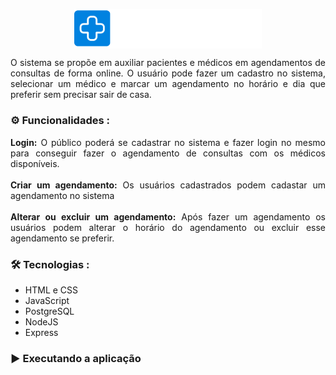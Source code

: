 <p align="center">
  <img  src="./view/HeaderFooter/logo.png" align="center" alt="Logo Medicine" width="300">
</p>

<p align="justify">
  O sistema se propõe em auxiliar pacientes e médicos em agendamentos de consultas de forma online. O usuário pode fazer um cadastro no sistema, selecionar um médico  e marcar um agendamento no horário e dia que preferir sem precisar sair de casa.
</p>

### ⚙️ Funcionalidades :
<p align="justify">
  <strong>Login:</strong> O público poderá se cadastrar no sistema e fazer login no mesmo para conseguir fazer o agendamento de consultas com os médicos disponíveis. 
  <br>
  <br>
  <strong>Criar um agendamento:</strong> Os usuários cadastrados podem cadastar um agendamento no sistema 
  <br>
  <br>
  <strong>Alterar ou excluir um agendamento:</strong> Após fazer um agendamento os usuários podem alterar o horário do agendamento ou excluir esse agendamento se preferir.
  <br>
</p>

### 🛠 Tecnologias :
- HTML e CSS
- JavaScript
- PostgreSQL
- NodeJS
- Express

### ▶️ Executando a aplicação


